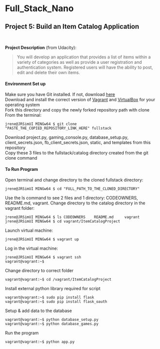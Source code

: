 # Full_Stack_Nano

<h2>Project 5: Build an Item Catalog Application</h2>
</br>
<p><strong>Project Description</strong> (from Udacity):</p>
<blockquote>
<p>You will develop an application that provides a list of items within a variety of categories as well as provide a user registration and authentication system. Registered users will have the ability to post, edit and delete their own items.</p>
</blockquote>
<h4>Environment Set up</h4>
<p>Make sure you have Git installed. If not, download <a href="https://git-scm.com/downloads" rel="nofollow">here</a> <br>
Download and install the correct version of <a href="https://www.vagrantup.com/downloads.html" rel="nofollow">Vagrant</a> and <a href="https://www.virtualbox.org/wiki/Downloads" rel="nofollow">VirtualBox</a> for your operating system <br>
Fork this directory and copy the newly forked repository path with clone <br>
From the terminal:</p>
<pre><code>jrene@JRSimUI MINGw64 $ git clone "PASTE_THE_COPIED_REPOSITORY_LINK_HERE" fullstack
</code></pre>
<p>Download project.py, gaming_console.py, database_setup.py, client_secrets.json, fb_client_secrets.json, static, and templates from this repository <br>
Copy these 3 files to the fullstack/catalog directory created from the git clone command</p>
<h4> To Run Program</h4>
<p>Open terminal and change directory to the cloned fullstack directory:</p>
<pre><code>jrene@JRSimUI MINGw64 $ cd "FULL_PATH_TO_THE_CLONED_DIRECTORY"
</code></pre>
<p>Use the ls command to see 2 files and 1 directory: CODEOWNERS, README.md, vagrant. Change directory to the catalog directory in the vagrant folder:</p>
<pre><code>jrene@JRSimUI MINGw64 $ ls CODEOWNERS    README.md     vagrant
jrene@JRSimUI MINGw64 $ cd vagrant/ItemCatalogProject
</code></pre>
<p>Launch virtual machine:</p>
<pre><code>jrene@JRSimUI MINGw64 $ vagrant up
</code></pre>
<p>Log in the virtual machine:</p>
<pre><code>jrene@JRSimUI MINGw64 $ vagrant ssh
vagrant@vagrant:~$
</code></pre>
<p>Change directory to correct folder</p>
<pre><code>vagrant@vagrant:~$ cd /vagrant/ItemCatalogProject
</code></pre>
<p>Install external python library required for script</p>
<pre><code>vagrant@vagrant:~$ sudo pip install flask
vagrant@vagrant:~$ sudo pip install flask_oauth
</code></pre>
<p>Setup &amp; add data to the database</p>
<pre><code>vagrant@vagrant:~$ python database_setup.py
vagrant@vagrant:~$ python database_games.py
</code></pre>
<p>Run the program</p>
<pre><code>vagrant@vagrant:~$ python app.py
</code></pre>
